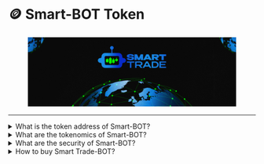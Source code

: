 # 🪙 Smart-BOT Token

<figure><img src="../.gitbook/assets/covergitbook (1).png" alt=""><figcaption></figcaption></figure>

***

<details>

<summary>What is the token address of Smart-BOT?</summary>

The Smart-BOT token is deployed on the Binance Smart Chain network at:&#x20;

0xB2CD463aA00e0A86936df1C3E64fEEc6128388Bc

</details>

<details>

<summary>What are the tokenomics of Smart-BOT?</summary>

28,19% - Presale \
08,30% - Liquidity\
15,00% - Development NFT\`s Smart-BOT\
13,00% - Platform Staking and Swap \
10,00% - Platform Copy Trade\
08,00% - Ecosystem Development \
08,00% - Cex Listing 1 \
04,00% - Marketing and Partneships \
00,42% - Aidrop\
05,07% - Burnt\
&#x20;

</details>

<details>

<summary>What are the security of Smart-BOT?</summary>

In the realm of financial innovation, ensuring the security of your investment is paramount. That's why we've integrated three essential pillars to fortify your confidence in Smart Trade-BOT: KYC (Know Your Customer)and  Audit.

#### KYC - Pinksale&#x20;

KYC is not just a regulatory requirement; it's a shield against potential risks. By verifying the identities of our users, we create a trustworthy environment that safeguards against fraudulent activities. This process not only protects you but also contributes to a community built on transparency and integrity.

[https://pinksale.notion.site/Smart-Trade-BOT-KYC-Verification-507bb93e01a245298a0ac3ceefaeee42?pvs=4](https://pinksale.notion.site/Smart-Trade-BOT-KYC-Verification-507bb93e01a245298a0ac3ceefaeee42?pvs=4)

#### Audit - Coinsult  <a href="#https-coinsult.net-projects-smart-bot" id="https-coinsult.net-projects-smart-bot"></a>

Transparency is the cornerstone of Smart Trade-BOT. Regular external audits by reputable firms validate the reliability of our platform's functionality, security measures, and smart contracts. These audits provide an unbiased assessment, assuring you that our operations align with the highest standards and best practices.

[https://coinsult.net/projects/smart-bot/](https://coinsult.net/projects/smart-bot/)



</details>

<details>

<summary>How to buy Smart Trade-BOT?</summary>

[->Click here<](https://www.pinksale.finance/launchpad/0x830a831E80CE86867138A6107f765430e3e222f8?chain=BSC)-

</details>
